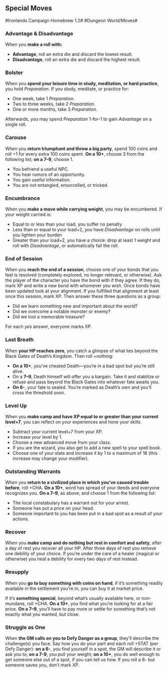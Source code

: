 ## Special Moves
#Ironlands Campaign Homebrew 1.2#
#Dungeon World/Moves#
### Advantage & Disadvantage
When you **make a roll with:**

* **Advantage**, roll an extra die and discard the lowest result. 
* **Disadvantage**, roll an extra die and discard the highest result. 
### Bolster
When you **spend your leisure time in study, meditation, or hard practice**, you hold *Preparation*. If you study, meditate, or practice for:

* One week, take 1 *Preparation*.
* Two to three weeks, take 2 *Preparation*.
* One or more months, take 3 *Preparation*. 

Afterwards, you may spend *Preparation* 1-for-1 to gain *Advantage* on a single roll.
### Carouse 
When you **return triumphant and throw a big party**, spend 100 coins and roll +1 for every extra 100 coins spent. **On a 10+**, choose 3 from the following list; **on a 7–9**, choose 1. 

* You befriend a useful NPC.
* You hear rumors of an opportunity.
* You gain useful information.
* You are *not* entangled, ensorcelled, or tricked.
### Encumbrance
When you **make a move while carrying weight**, you may be encumbered. If your weight carried is:

* Equal to or less than your load, you suffer no penalty
* Less than or equal to your load+2, you have *Disadvantage* on rolls until you lighten your burden
* Greater than your load+2, you have a choice: drop at least 1 weight and roll with *Disadvantage*, or automatically fail the roll.
### End of Session
When you **reach the end of a session**, choose one of your bonds that you feel is resolved (completely explored, no longer relevant, or otherwise). Ask the player of the character you have the bond with if they agree. If they do, mark XP and write a new bond with whomever you wish.
Once bonds have been updated look at your alignment. If you fulfilled that alignment at least once this session, mark XP. Then answer these three questions as a group:

* Did we learn something new and important about the world?
* Did we overcome a notable monster or enemy?
* Did we loot a memorable treasure?

For each *yes* answer, everyone marks XP.
### Last Breath
When **your HP reaches zero**, you catch a glimpse of what lies beyond the Black Gates of Death’s Kingdom. Then  roll +nothing:

* **On a 10+**, you’ve cheated Death—you’re in a bad spot but you’re still alive.
* On a **7–9**, Death himself will offer you a bargain. Take it and stabilize or refuse and pass beyond the Black Gates into whatever fate awaits you.
* **On 6-**, your fate is sealed. You’re marked as Death’s own and you’ll cross the threshold soon.
### Level Up
When you **make camp and have XP equal to or greater than your current level+7**, you can reflect on your experiences and hone your skills.

* Subtract your current level+7 from your XP.
* Increase your level by 1.
* Choose a new advanced move from your class.
* If you are the wizard, you also get to add a new spell to your spell book.
* Choose one of your stats and increase it by 1 to a maximum of 18 (this increase may change your modifier).
### Outstanding Warrants
When you **return to a civilized place in which you’ve caused trouble before**,  roll +CHA. **On a 10+**, word has spread of your deeds and everyone recognizes you. **On a 7–9**, as above, and choose 1 from the following list:

* The local constabulary has a warrant out for your arrest.
* Someone has put a price on your head.
* Someone important to you has been put in a bad spot as a result of your actions.
### Recover
When you **make camp and do nothing but rest in comfort and safety**, after a day of rest you recover all your HP. After three days of rest you remove one debility of your choice. If you’re under the care of a healer (magical or otherwise) you heal a debility for every two days of rest instead.
### Resupply
When you **go to buy something with coins on hand**, if it’s something readily available in the settlement you’re in, you can buy it at market price. 

If it’s **something special**, beyond what’s usually available here, or non-mundane,  roll +CHA. **On a 10+**, you find what you’re looking for at a fair price. **On a 7–9**, you’ll have to pay more or settle for something that’s not exactly what you wanted, but close.
### Struggle as One
When **the GM calls on you to Defy Danger as a group**, they’ll describe the challenge(s) you face. Say how you do your part and each roll +STAT (per Defy Danger): **on a 6-**, you find yourself in a spot, the GM will describe it or ask you to; **on a 7-9**, you pull your weight; **on a 10+**, you do well enough to get someone else out of a spot, if you can tell us how.
If you roll a 6- but someone saves you, don’t mark XP.

